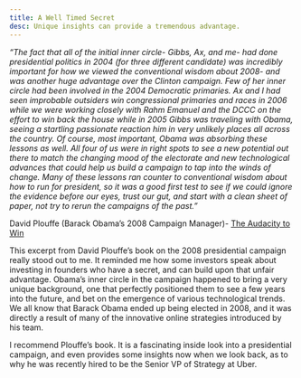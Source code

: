 ```yaml
---
title: A Well Timed Secret
desc: Unique insights can provide a tremendous advantage.
---
```

 
 *“The fact that all of the initial inner circle- Gibbs, Ax, and me- had done presidential politics in 2004 (for three different candidate) was incredibly important for how we viewed the conventional wisdom about 2008- and was another huge advantage over the Clinton campaign. Few of her inner circle had been involved in the 2004 Democratic primaries. Ax and I had seen improbable outsiders win congressional primaries and races in 2006 while we were working closely with Rahm Emanuel and the DCCC on the effort to win back the house while in 2005 Gibbs was traveling with Obama, seeing a startling passionate reaction him in very unlikely places all across the country. Of course, most important, Obama was absorbing these lessons as well. All four of us were in right spots to see a new potential out there to match the changing mood of the electorate and new technological advances that could help us build a campaign to tap into the winds of change. Many of these lessons ran counter to conventional wisdom about how to run for president, so it was a good first test to see if we could ignore the evidence before our eyes, trust our gut, and start with a clean sheet of paper, not try to rerun the campaigns of the past.”*

David Plouffe (Barack Obama’s 2008 Campaign Manager)- [The Audacity to Win](https://smile.amazon.com/Audacity-Win-Lessons-Historic-Victory/dp/0670021334?_encoding=UTF8&sa-no-redirect=1)

This excerpt from David Plouffe’s book on the 2008 presidential campaign really stood out to me. It reminded me how some investors speak about investing in founders who have a secret, and can build upon that unfair advantage. Obama’s inner circle in the campaign happened to bring a very unique background, one that perfectly positioned them to see a few years into the future, and bet on the emergence of various technological trends. We all know that Barack Obama ended up being elected in 2008, and it was directly a result of many of the innovative online strategies introduced by his team. 

I recommend Plouffe’s book. It is a fascinating inside look into a presidential campaign, and even provides some insights now when we look back, as to why he was recently hired to be the Senior VP of Strategy at Uber.